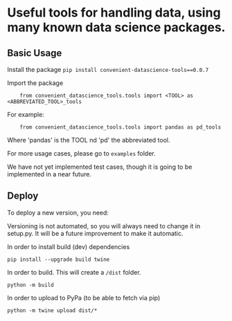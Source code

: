 # **Useful tools for handling data, using many known data science packages.**

## Basic Usage
Install the package
`pip install convenient-datascience-tools==0.0.7`

Import the package
```
    from convenient_datascience_tools.tools import <TOOL> as <ABBREVIATED_TOOL>_tools
```
For example:
```
    from convenient_datascience_tools.tools import pandas as pd_tools
```
Where 'pandas' is the TOOL nd 'pd' the abbreviated tool.

For more usage cases, please go to `examples` folder.

We have not yet implemented test cases, though it is going to be implemented in a near future.

## Deploy
To deploy a new version, you need:

Versioning is not automated, so you will always need to change it in setup.py.
It will be a future improvement to make it automatic.

In order to install build (dev) dependencies
```
pip install --upgrade build twine
```

In order to build. This will create a `/dist` folder.
```
python -m build
```

In order to upload to PyPa (to be able to fetch via pip)
```
python -m twine upload dist/*
```

